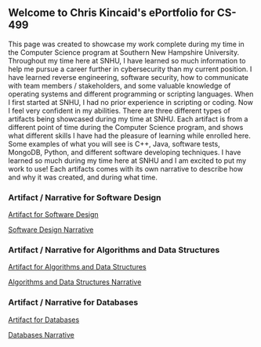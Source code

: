 ## Welcome to Chris Kincaid's ePortfolio for CS-499

This page was created to showcase my work complete during my time in the Computer Science program at Southern New Hampshire University. Throughout my time here at SNHU, I have learned so much information to help me pursue a career further in cybersecurity than my current position. I have learned reverse engineering, software security, how to communicate with team members / stakeholders, and some valuable knowledge of operating systems and different programming or scripting languages. When I first started at SNHU, I had no prior experience in scripting or coding. Now I feel very confident in my abilities.
There are three different types of artifacts being showcased during my time at SNHU. Each artifact is from a different point of time during the Computer Science program, and 
shows what different skills I have had the pleasure of learning while enrolled here. Some examples of what you will see is C++, Java, software tests, MongoDB, Python, and 
different software developing techniques. I have learned so much during my time here at SNHU and I am excited to put my work to use! Each artifacts comes with its own narrative to describe how and why it was created, and during what time. 

 

### Artifact / Narrative for Software Design
[Artifact for Software Design](https://github.com/chrisk12/chrisk12.github.io/blob/main/Kincaid_Software.zip)

[Software Design Narrative](https://github.com/chrisk12/chrisk12.github.io/blob/main/Kincaid_Software_Narrative.docx)


### Artifact / Narrative for Algorithms and Data Structures
[Artifact for Algorithms and Data Structures](https://github.com/chrisk12/chrisk12.github.io/blob/main/Kincaid_Alg_Data_Struct.zip)

[Algorithms and Data Structures Narrative](https://github.com/chrisk12/chrisk12.github.io/blob/main/Kincaid_Algorithms_DS_Narrative.docx)

### Artifact / Narrative for Databases
[Artifact for Databases](https://github.com/chrisk12/chrisk12.github.io/blob/main/Kincaid_Databases.zip)

[Databases Narrative](https://github.com/chrisk12/chrisk12.github.io/blob/main/Kincaid_Databases_Narrative.docx)
